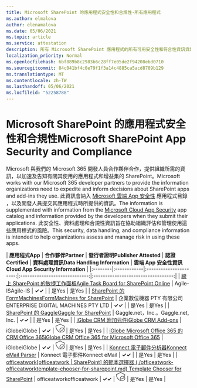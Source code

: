 ```yaml
---
title: Microsoft SharePoint 的應用程式安全性和合規性-所有應用程式
ms.author: elmalova
author: elenamalova
ms.date: 05/06/2021
ms.topic: article
ms.service: attestation
description: 所有 Microsoft SharePoint 應用程式的所有可用安全性和符合性資訊資訊。
localization_priority: Normal
ms.openlocfilehash: 6bf889b8c2983b6c28ff7e05de2f94208ebd0710
ms.sourcegitcommit: 84c041bf4c0e79f1f3a14c4885ca5acd8709b129
ms.translationtype: MT
ms.contentlocale: zh-TW
ms.lasthandoff: 05/06/2021
ms.locfileid: "52258788"
---
```

# <a name="microsoft-sharepoint-app-security-and-compliance"></a><span data-ttu-id="3deeb-103">Microsoft SharePoint 的應用程式安全性和合規性</span><span class="sxs-lookup"><span data-stu-id="3deeb-103">Microsoft SharePoint App Security and Compliance</span></span>

<span data-ttu-id="3deeb-104">Microsoft 與我們的 Microsoft 365 開發人員合作夥伴合作，提供組織所需的資訊，以加速及告知有關其使用的應用程式和增益集的 SharePoint。</span><span class="sxs-lookup"><span data-stu-id="3deeb-104">Microsoft works with our Microsoft 365 developer partners to provide the information organizations need to expedite and inform decisions about SharePoint apps and add-ins they use.</span></span> <span data-ttu-id="3deeb-105">此資訊會納入 [Microsoft 雲端 App 安全性](https://www.microsoft.com/en-us/enterprise-mobility-security/cloud-app-security) 應用程式目錄 ，以及開發人員提交其應用程式時所提供的資訊。</span><span class="sxs-lookup"><span data-stu-id="3deeb-105">The information is supplemented with information from the [Microsoft Cloud App Security](https://www.microsoft.com/en-us/enterprise-mobility-security/cloud-app-security) app catalog and information provided by the developers when they submit their applications.</span></span> <span data-ttu-id="3deeb-106">此安全性、資料處理和合規性資訊旨在協助組織評估和管理使用這些應用程式的風險。</span><span class="sxs-lookup"><span data-stu-id="3deeb-106">This security, data handling, and compliance information is intended to help organizations assess and manage risk in using these apps.</span></span>

| <span data-ttu-id="3deeb-107">**應用程式**</span><span class="sxs-lookup"><span data-stu-id="3deeb-107">**App**</span></span> | <span data-ttu-id="3deeb-108">**合作夥伴**</span><span class="sxs-lookup"><span data-stu-id="3deeb-108">**Partner**</span></span> | <span data-ttu-id="3deeb-109">**發行者證明**</span><span class="sxs-lookup"><span data-stu-id="3deeb-109">**Publisher Attested**</span></span> | <span data-ttu-id="3deeb-110">**認證**</span><span class="sxs-lookup"><span data-stu-id="3deeb-110">**Certified**</span></span> | <span data-ttu-id="3deeb-111">**資料處理資訊**</span><span class="sxs-lookup"><span data-stu-id="3deeb-111">**Data Handling Information**</span></span> | <span data-ttu-id="3deeb-112">**雲端 App 安全性資訊**</span><span class="sxs-lookup"><span data-stu-id="3deeb-112">**Cloud App Security Information**</span></span> |
|:--------|:------------|:----------------------:|:-----------------------------:|:----------------------------------:|
| [<span data-ttu-id="3deeb-113">線上 SharePoint 的敏捷工作面板</span><span class="sxs-lookup"><span data-stu-id="3deeb-113">Agile Task Board for SharePoint Online</span></span>](./agile-is-task-board-for-sharepoint-online.md) | <span data-ttu-id="3deeb-114">Agile-IS</span><span class="sxs-lookup"><span data-stu-id="3deeb-114">Agile-IS</span></span> | <span data-ttu-id="3deeb-115">**✓**</span><span class="sxs-lookup"><span data-stu-id="3deeb-115">**✓**</span></span> |  | <span data-ttu-id="3deeb-116">是</span><span class="sxs-lookup"><span data-stu-id="3deeb-116">Yes</span></span> | <span data-ttu-id="3deeb-117">是</span><span class="sxs-lookup"><span data-stu-id="3deeb-117">Yes</span></span> |
| [<span data-ttu-id="3deeb-118">SharePoint 的 FormMachines</span><span class="sxs-lookup"><span data-stu-id="3deeb-118">FormMachines for SharePoint</span></span>](./enterprise-digital-machines-pty-ltd-formmachines-for-sharepoint.md) | <span data-ttu-id="3deeb-119">企業數位機器 PTY 有限公司</span><span class="sxs-lookup"><span data-stu-id="3deeb-119">ENTERPRISE DIGITAL MACHINES PTY LTD</span></span> | <span data-ttu-id="3deeb-120">**✓**</span><span class="sxs-lookup"><span data-stu-id="3deeb-120">**✓**</span></span> |  | <span data-ttu-id="3deeb-121">是</span><span class="sxs-lookup"><span data-stu-id="3deeb-121">Yes</span></span> | <span data-ttu-id="3deeb-122">是</span><span class="sxs-lookup"><span data-stu-id="3deeb-122">Yes</span></span> |
| [<span data-ttu-id="3deeb-123">SharePoint 的 Gaggle</span><span class="sxs-lookup"><span data-stu-id="3deeb-123">Gaggle for SharePoint</span></span>](./gagglenet-inc-gaggle-for-sharepoint.md) | <span data-ttu-id="3deeb-124">Gaggle.net，Inc.。</span><span class="sxs-lookup"><span data-stu-id="3deeb-124">Gaggle.net, Inc.</span></span> | <span data-ttu-id="3deeb-125">**✓**</span><span class="sxs-lookup"><span data-stu-id="3deeb-125">**✓**</span></span> |  | <span data-ttu-id="3deeb-126">是</span><span class="sxs-lookup"><span data-stu-id="3deeb-126">Yes</span></span> | <span data-ttu-id="3deeb-127">是</span><span class="sxs-lookup"><span data-stu-id="3deeb-127">Yes</span></span> |
| [<span data-ttu-id="3deeb-128">iGlobe CRM 附加元件</span><span class="sxs-lookup"><span data-stu-id="3deeb-128">iGlobe CRM Add-ons</span></span>](./iglobe-crm-add-ons.md) | <span data-ttu-id="3deeb-129">iGlobe</span><span class="sxs-lookup"><span data-stu-id="3deeb-129">iGlobe</span></span> | <span data-ttu-id="3deeb-130">**✓**</span><span class="sxs-lookup"><span data-stu-id="3deeb-130">**✓**</span></span> | <img alt="Certified application badge" src="../media/certified-badge.png" height="25" width="25" /> | <span data-ttu-id="3deeb-131">是</span><span class="sxs-lookup"><span data-stu-id="3deeb-131">Yes</span></span> | <span data-ttu-id="3deeb-132">是</span><span class="sxs-lookup"><span data-stu-id="3deeb-132">Yes</span></span> |
| [<span data-ttu-id="3deeb-133">iGlobe Microsoft Office 365 的 CRM Office 365</span><span class="sxs-lookup"><span data-stu-id="3deeb-133">iGlobe CRM Office 365 for Microsoft Office 365</span></span>](./iglobe-crm-office-365-for-microsoft.md) | <span data-ttu-id="3deeb-134">iGlobe</span><span class="sxs-lookup"><span data-stu-id="3deeb-134">iGlobe</span></span> | <span data-ttu-id="3deeb-135">**✓**</span><span class="sxs-lookup"><span data-stu-id="3deeb-135">**✓**</span></span> | <img alt="Certified application badge" src="../media/certified-badge.png" height="25" width="25" /> | <span data-ttu-id="3deeb-136">是</span><span class="sxs-lookup"><span data-stu-id="3deeb-136">Yes</span></span> | <span data-ttu-id="3deeb-137">是</span><span class="sxs-lookup"><span data-stu-id="3deeb-137">Yes</span></span> |
| [<span data-ttu-id="3deeb-138">Konnect 電子郵件分析器</span><span class="sxs-lookup"><span data-stu-id="3deeb-138">Konnect eMail Parser</span></span>](./konnect-email-parser.md) | <span data-ttu-id="3deeb-139">Konnect 電子郵件</span><span class="sxs-lookup"><span data-stu-id="3deeb-139">Konnect eMail</span></span> | <span data-ttu-id="3deeb-140">**✓**</span><span class="sxs-lookup"><span data-stu-id="3deeb-140">**✓**</span></span> |  | <span data-ttu-id="3deeb-141">是</span><span class="sxs-lookup"><span data-stu-id="3deeb-141">Yes</span></span> | <span data-ttu-id="3deeb-142">是</span><span class="sxs-lookup"><span data-stu-id="3deeb-142">Yes</span></span> |
| <span data-ttu-id="3deeb-143">[officeatwork</span><span class="sxs-lookup"><span data-stu-id="3deeb-143">[officeatwork</span></span> | <span data-ttu-id="3deeb-144">SharePoint] 的範本選擇器 (./officeatwork-officeatworktemplate-chooser-for-sharepoint.md) </span><span class="sxs-lookup"><span data-stu-id="3deeb-144">Template Chooser for SharePoint](./officeatwork-officeatworktemplate-chooser-for-sharepoint.md)</span></span> | <span data-ttu-id="3deeb-145">officeatwork</span><span class="sxs-lookup"><span data-stu-id="3deeb-145">officeatwork</span></span> | <span data-ttu-id="3deeb-146">**✓**</span><span class="sxs-lookup"><span data-stu-id="3deeb-146">**✓**</span></span> | <img alt="Certified application badge" src="../media/certified-badge.png" height="25" width="25" /> | <span data-ttu-id="3deeb-147">是</span><span class="sxs-lookup"><span data-stu-id="3deeb-147">Yes</span></span> | <span data-ttu-id="3deeb-148">是</span><span class="sxs-lookup"><span data-stu-id="3deeb-148">Yes</span></span> |
